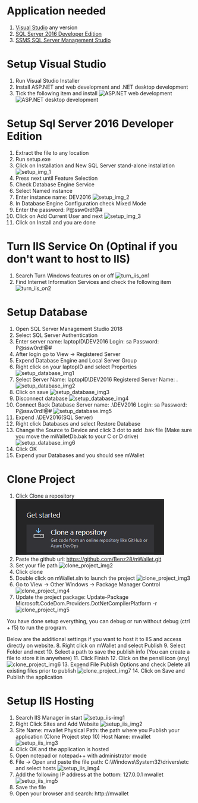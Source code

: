 # Application needed

1. [Visual Studio](https://visualstudio.microsoft.com/vs/) any version 
2. [SQL Server 2016 Developer Edition](https://drive.google.com/file/d/1xoRn5X067lU_IvzPyHBTTyMWfFE5t1BH/view?usp=sharing)
3. [SSMS SQL Server Management Studio](https://aka.ms/ssmsfullsetup)


# Setup Visual Studio

1. Run Visual Studio Installer
2. Install ASP.NET and web development and .NET desktop development
3. Tick the following item and install
![ASP.NET web development]()
![ASP.NET desktop development]()


# Setup Sql Server 2016 Developer Edition

1. Extract the file to any location
2. Run setup.exe
3. Click on Installation and New SQL Server stand-alone installation
![setup_img_1]()
4. Press next until Feature Selection
5. Check Database Engine Service
6. Select Named instance
7. Enter instance name: DEV2016
![setup_img_2]()
8. In Database Engine Configuration check Mixed Mode
9. Enter the password: P@ssw0rd!@#
10. Click on Add Current User and next
![setup_img_3]()
11. Click on Install and you are done


# Turn IIS Service On (Optinal if you don't want to host to IIS)

1. Search Turn Windows features on or off
![turn_iis_on1]()
2. Find Internet Information Services and check the following item
![turn_iis_on2]()


# Setup Database

1. Open SQL Server Management Studio 2018
2. Select SQL Server Authentication
3. Enter server name: laptopID\DEV2016
   Login: sa
   Password: P@ssw0rd!@#
4. After login go to View -> Registered Server
5. Expend Database Engine and Local Server Group
6. Right click on your laptopID and select Properties
![setup_database_img1]()
7. Select Server Name: laptopID\DEV2016
   Registered Server Name: .
![setup_database_img2]()
8. Click on save
![setup_database_img3]()
9. Disconnect database
![setup_database_img4]()
10. Connect Back Database
   Server name: .\DEV2016
   Login: sa
   Password: P@ssw0rd!@#
![setup_database.img5]()
11. Expend .\DEV2016(SQL Server)
12. Right click Databases and select Restore Database
13. Change the Source to Device and click 3 dot to add .bak file (Make sure you move the mWalletDb.bak to your C or D drive)
![setup_database_img6]()
14. Click OK
15. Expend your Databases and you should see mWallet


# Clone Project

1. Click Clone a repository
![clone_project_img1](https://github.com/Benz28/mWallet/blob/master/ReadMe/Image/clone_project_img1.png)
2. Paste the github url: https://github.com/Benz28/mWallet.git
3. Set your file path
![clone_project_img2]()
4. Click clone
5. Double click on mWallet.sln to launch the project
![clone_project_img3]()
6. Go to View -> Other Windows -> Package Manager Control
![clone_project_img4]()
7. Update the project package: Update-Package Microsoft.CodeDom.Providers.DotNetCompilerPlatform -r
![clone_project_img5]()

You have done setup everything, you can debug or run without debug (ctrl + f5) to run the program.

Below are the additional settings if you want to host it to IIS and access directly on website.
8. Right click on mWallet and select Publish
9. Select Folder and next
10. Select a path to save the publish info (You can create a file to store it in anywhere) 
11. Click Finish
12. Click on the pensil icon (any)
![clone_project_img6]()
13. Expend File Publish Options and check Delete all existing files prior to publish
![clone_project_img7]()
14. Click on Save and Publish the application


# Setup IIS Hosting

1. Search IIS Manager in start
![setup_iis-img1]()
2. Right Click Sites and Add Website
![setup_iis_img2]()
3. Site Name: mwallet
   Physical Path: the path where you Publish your application (Clone Project step 10)
   Host Name: mwallet
![setup_iis_img3]()
4. Click OK and the application is hosted
5. Open notepad or notepad++ with administrator mode
6. File -> Open and paste the file path: C:\Windows\System32\drivers\etc and select hosts
![setup_iis_img4]()
7. Add the following IP address at the bottom: 127.0.0.1 mwallet
![setup_iis_img5]()
8. Save the file
9. Open your browser and search: http://mwallet
